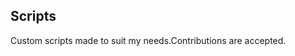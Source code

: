 ## Scripts
Custom scripts made to suit my needs.Contributions are accepted.




































































































































